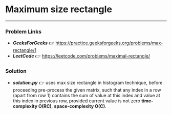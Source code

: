 # Maximum size rectangle

---

### Problem Links
- **_GeeksForGeeks_** :point_right: https://practice.geeksforgeeks.org/problems/max-rectangle/1
- **_LeetCode_** :point_right: https://leetcode.com/problems/maximal-rectangle/

### Solution
- **_solution.py_** :point_right: uses max size rectangle in histogram technique, before proceeding pre-process the given matrix, such that any index in a row (apart from row 1) contains the sum of value at this index and value at this index in previous row, provided current value is not zero **time-complexity O(RC)**, **space-complexity O(C)**.

